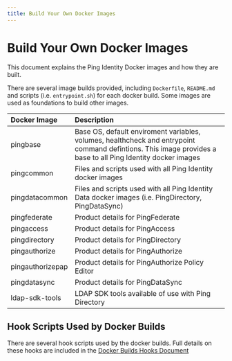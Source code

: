 ```yaml
---
title: Build Your Own Docker Images
---
```

# Build Your Own Docker Images

This document explains the Ping Identity Docker images and how they are built.

There are several image builds provided, including `Dockerfile`, `README.md` and scripts \(i.e. `entrypoint.sh`\) for each docker build. Some images are used as foundations to build other images.

| Docker Image | Description |
| :--- | :--- |
| pingbase | Base OS, default enviroment variables, volumes, healthcheck and entrypoint command defintions.  This image provides a base to all Ping Identity docker images |
| pingcommon | Files and scripts used with all Ping Identity docker images |
| pingdatacommon | Files and scripts used with all Ping Identity Data docker images \(i.e. PingDirectory, PingDataSync\) |
| pingfederate | Product details for PingFederate |
| pingaccess | Product details for PingAccess |
| pingdirectory | Product details for PingDirectory |
| pingauthorize | Product details for PingAuthorize |
| pingauthorizepap | Product details for PingAuthorize Policy Editor |
| pingdatasync | Product details for PingDataSync |
| ldap-sdk-tools | LDAP SDK tools available of use with Ping Directory |

## Hook Scripts Used by Docker Builds

There are several hook scripts used by the docker builds. Full details on these hooks are included in the [Docker Builds Hooks Document](DOCKER_BUILDS_HOOKS.md)

